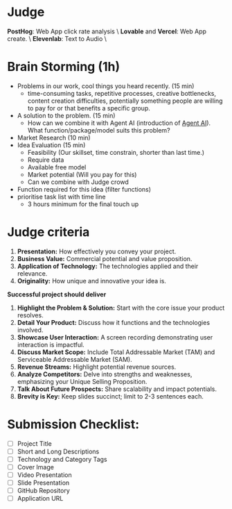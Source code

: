 

# Judge
**PostHog**:  Web App click rate analysis \\
**Lovable** and **Vercel**:  Web App create. \\
**Elevenlab**: Text to Audio \\


# Brain Storming (1h)


- Problems in our work, cool things you heard recently.  (15 min)
	- time-consuming tasks, repetitive processes, creative bottlenecks, content creation difficulties, potentially something people are willing to pay for or that benefits a specific group.
- A solution to the problem. (15 min)
	- How can we combine it with Agent AI (introduction of [Agent AI](https://python.langchain.com/docs/how_to/migrate_agent/)). What function/package/model suits this problem?
- Market Research (10 min)
- Idea Evaluation (15 min)
	- Feasibility (Our skillset, time constrain, shorter than last time.)
	- Require data
	- Available free model
	- Market potential (Will you pay for this)
	- Can we combine with Judge crowd
- Function required for this idea (filter functions)
- prioritise task list with time line
	- 3 hours minimum for the final touch up

	

# Judge criteria

1. **Presentation:** How effectively you convey your project.
2. **Business Value:** Commercial potential and value proposition.
3. **Application of Technology:** The technologies applied and their relevance.
4. **Originality:** How unique and innovative your idea is.

**Successful project should deliver**

1. **Highlight the Problem & Solution:** Start with the core issue your product resolves.
2. **Detail Your Product:** Discuss how it functions and the technologies involved.
3. **Showcase User Interaction:** A screen recording demonstrating user interaction is impactful.
4. **Discuss Market Scope:** Include Total Addressable Market (TAM) and Serviceable Addressable Market (SAM).
5. **Revenue Streams:** Highlight potential revenue sources.
6. **Analyze Competitors:** Delve into strengths and weaknesses, emphasizing your Unique Selling Proposition.
7. **Talk About Future Prospects:** Share scalability and impact potentials.
8. **Brevity is Key:** Keep slides succinct; limit to 2-3 sentences each.

# Submission Checklist:

- [ ] Project Title
- [ ] Short and Long Descriptions
- [ ] Technology and Category Tags
- [ ] Cover Image
- [ ] Video Presentation
- [ ] Slide Presentation
- [ ] GitHub Repository
- [ ] Application URL

